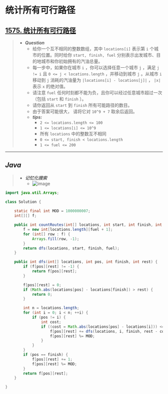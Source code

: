 # 统计所有可行路径

## [1575. 统计所有可行路径](https://leetcode.cn/problems/count-all-possible-routes/)

> - ***Question***
>   - 给你一个互不相同的整数数组，其中 `locations[i]` 表示第 `i` 个城市的位置。同时给你 `start, finish, fuel` 分别表示出发城市、目的地城市和你初始拥有的汽油总量。
>   - 每一步中，如果你在城市 `i` ，你可以选择任意一个城市 `j` ，满足 `j != i` 且 `0 <= j < locations.length` ，并移动到城市 `j` 。从城市 `i` 移动到 `j` 消耗的汽油量为 `|locations[i] - locations[j]|` ， `|x|` 表示 `x` 的绝对值。
>   - 请注意 `fuel` 任何时刻都不能为负，且你可以经过任意城市超过一次（包括 `start` 和 `finish` ）。
>   - 请你返回从 `start` 到 `finish` 所有可能路径的数目。
>   - 由于答案可能很大， 请将它对 `10^9 + 7` 取余后返回。
>   - ***tips:***
>     - `2 <= locations.length <= 100`
>     - `1 <= locations[i] <= 10^9`
>     - 所有 `locations` 中的整数互不相同
>     - `0 <= start, finish < locations.length`
>     - `1 <= fuel <= 200`

---

## *Java*

> - ***记忆化搜索***
>   - ![image](./images/统计所有可行路径.png)

```java
import java.util.Arrays;

class Solution {
    
    static final int MOD = 1000000007;
    int[][] f;

    public int countRoutes(int[] locations, int start, int finish, int fuel) {
        f = new int[locations.length][fuel + 1];
        for (int[] row : f) {
            Arrays.fill(row, -1);
        }
        return dfs(locations, start, finish, fuel);
    }

    public int dfs(int[] locations, int pos, int finish, int rest) {
        if (f[pos][rest] != -1) {
            return f[pos][rest];
        }

        f[pos][rest] = 0;
        if (Math.abs(locations[pos] - locations[finish]) > rest) {
            return 0;
        }

        int n = locations.length;
        for (int i = 0; i < n; ++i) {
            if (pos != i) {
                int cost;
                if ((cost = Math.abs(locations[pos] - locations[i])) <= rest) {
                    f[pos][rest] += dfs(locations, i, finish, rest - cost);
                    f[pos][rest] %= MOD;
                }
            }
        }
        if (pos == finish) {
            f[pos][rest] += 1;
            f[pos][rest] %= MOD;
        }
        return f[pos][rest];
    }

}
```
